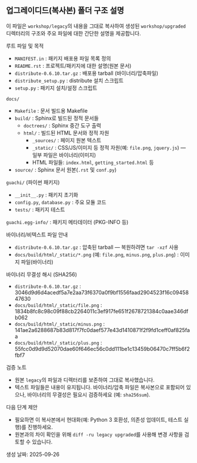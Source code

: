## 업그레이디드(복사본) 폴더 구조 설명

이 파일은 `workshop/legacy`의 내용을 그대로 복사하여 생성된 `workshop/upgraded` 디렉터리의 구조와 주요 파일에 대한 간단한 설명을 제공합니다.

루트 파일 및 목적

- `MANIFEST.in` : 패키지 배포용 파일 목록 정의
- `README.rst` : 프로젝트/패키지에 대한 설명(원본 문서)
- `distribute-0.6.10.tar.gz` : 배포용 tarball (바이너리/압축파일)
- `distribute_setup.py` : distribute 설치 스크립트
- `setup.py` : 패키지 설치/설정 스크립트

`docs/`
- `Makefile` : 문서 빌드용 Makefile
- `build/` : Sphinx로 빌드된 정적 문서들
  - `doctrees/` : Sphinx 중간 도구 출력
  - `html/` : 빌드된 HTML 문서와 정적 자원
    - `_sources/` : 페이지 원본 텍스트
    - `_static/` : CSS/JS/이미지 등 정적 자원(예: `file.png`, `jquery.js`) — 일부 파일은 바이너리(이미지)
    - HTML 파일들: `index.html`, `getting_started.html` 등
- `source/` : Sphinx 문서 원본(`.rst` 및 `conf.py`)

`guachi/` (파이썬 패키지)
- `__init__.py` : 패키지 초기화
- `config.py`, `database.py` : 주요 모듈 코드
- `tests/` : 패키지 테스트

`guachi.egg-info/` : 패키지 메타데이터 (PKG-INFO 등)

바이너리/비텍스트 파일 안내

- `distribute-0.6.10.tar.gz` : 압축된 tarball — 복원하려면 `tar -xzf` 사용
- `docs/build/html/_static/*.png` (예: `file.png`, `minus.png`, `plus.png`) : 이미지 파일(바이너리)

바이너리 무결성 해시 (SHA256)

- `distribute-0.6.10.tar.gz` : 3046d9d6d4acedf5a7e2aa73f6370a0f9bf1556faad2904523f16c0945847630
- `docs/build/html/_static/file.png` : 1834b8fc8c98c09f88cb2264011c3ef917fe651f2678721384c0aae346dfb062
- `docs/build/html/_static/minus.png` : 141ae2a6288687b83d817f7fc0daef577e43d1410871f2f9fd1ceff0af825faa
- `docs/build/html/_static/plus.png` : 55fcc0d9d9d52070dae60f646ec56c0dd111be1c13459b06470c7ff5b6f2fbf7

검증 노트

- 원본 `legacy`의 파일과 디렉터리를 보존하여 그대로 복사했습니다.
- 텍스트 파일들은 내용이 유지됩니다. 바이너리/압축 파일은 복사본으로 포함되어 있으나, 바이너리의 무결성은 필요시 검증하세요 (예: `sha256sum`).

다음 단계 제안

- 필요하면 이 복사본에서 현대화(예: Python 3 호환성, 의존성 업데이트, 테스트 실행)를 진행하세요.
- 원본과의 차이 확인을 위해 `diff -ru legacy upgraded`를 사용해 변경 사항을 검토할 수 있습니다.

생성 날짜: 2025-09-26

